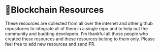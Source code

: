 # 📌Blockchain Resources

These resources are collected from all over the internet and other github repositories to integrate all of them in a single repo and to help out the community and budding developers. I'm thankful all those people who created these resources and these resources belong to them only. Please feel free to add new resources and send PR.

